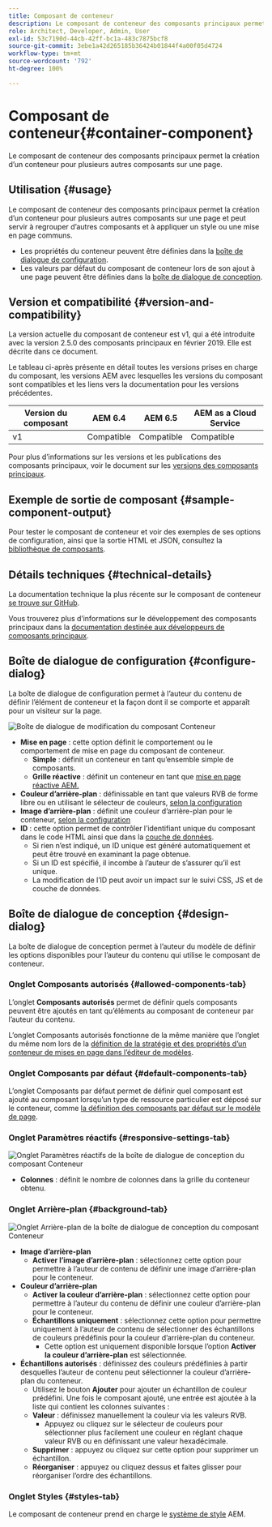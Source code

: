 ```yaml
---
title: Composant de conteneur
description: Le composant de conteneur des composants principaux permet la création d’un conteneur pour plusieurs autres composants sur une page.
role: Architect, Developer, Admin, User
exl-id: 53c7190d-44cb-42ff-bc1a-483c7875bcf8
source-git-commit: 3ebe1a42d265185b36424b01844f4a00f05d4724
workflow-type: tm+mt
source-wordcount: '792'
ht-degree: 100%

---
```


# Composant de conteneur{#container-component}

Le composant de conteneur des composants principaux permet la création d’un conteneur pour plusieurs autres composants sur une page.

## Utilisation {#usage}

Le composant de conteneur des composants principaux permet la création d’un conteneur pour plusieurs autres composants sur une page et peut servir à regrouper d’autres composants et à appliquer un style ou une mise en page communs.

* Les propriétés du conteneur peuvent être définies dans la [boîte de dialogue de configuration](#configure-dialog).
* Les valeurs par défaut du composant de conteneur lors de son ajout à une page peuvent être définies dans la [boîte de dialogue de conception](#design-dialog).

## Version et compatibilité {#version-and-compatibility}

La version actuelle du composant de conteneur est v1, qui a été introduite avec la version 2.5.0 des composants principaux en février 2019. Elle est décrite dans ce document.

Le tableau ci-après présente en détail toutes les versions prises en charge du composant, les versions AEM avec lesquelles les versions du composant sont compatibles et les liens vers la documentation pour les versions précédentes.

| Version du composant | AEM 6.4 | AEM 6.5 | AEM as a Cloud Service |
|--- |--- |---|---|
| v1 | Compatible | Compatible | Compatible |

Pour plus d’informations sur les versions et les publications des composants principaux, voir le document sur les [versions des composants principaux](/help/versions.md).

## Exemple de sortie de composant {#sample-component-output}

Pour tester le composant de conteneur et voir des exemples de ses options de configuration, ainsi que la sortie HTML et JSON, consultez la [bibliothèque de composants](https://adobe.com/go/aem_cmp_library_container_fr).

## Détails techniques {#technical-details}

La documentation technique la plus récente sur le composant de conteneur [se trouve sur GitHub](https://adobe.com/go/aem_cmp_tech_container_v1_fr).

Vous trouverez plus d’informations sur le développement des composants principaux dans la [documentation destinée aux développeurs de composants principaux](/help/developing/overview.md).

## Boîte de dialogue de configuration {#configure-dialog}

La boîte de dialogue de configuration permet à l’auteur du contenu de définir l’élément de conteneur et la façon dont il se comporte et apparaît pour un visiteur sur la page.

![Boîte de dialogue de modification du composant Conteneur](/help/assets/container-edit.png)

* **Mise en page** : cette option définit le comportement ou le comportement de mise en page du composant de conteneur.
   * **Simple** : définit un conteneur en tant qu’ensemble simple de composants.
   * **Grille réactive** : définit un conteneur en tant que [mise en page réactive AEM.](https://docs.adobe.com/content/help/fr-FR/experience-manager-cloud-service/sites/authoring/features/responsive-layout.html)
* **Couleur d’arrière-plan** : définissable en tant que valeurs RVB de forme libre ou en utilisant le sélecteur de couleurs, [selon la configuration](#background-tab)
* **Image d’arrière-plan** : définit une couleur d’arrière-plan pour le conteneur, [selon la configuration](#background-tab)
* **ID** : cette option permet de contrôler l’identifiant unique du composant dans le code HTML ainsi que dans la [couche de données](/help/developing/data-layer/overview.md).
   * Si rien n’est indiqué, un ID unique est généré automatiquement et peut être trouvé en examinant la page obtenue.
   * Si un ID est spécifié, il incombe à l’auteur de s’assurer qu’il est unique.
   * La modification de l’ID peut avoir un impact sur le suivi CSS, JS et de couche de données.

## Boîte de dialogue de conception {#design-dialog}

La boîte de dialogue de conception permet à l’auteur du modèle de définir les options disponibles pour l’auteur du contenu qui utilise le composant de conteneur.

### Onglet Composants autorisés {#allowed-components-tab}

L’onglet **Composants autorisés** permet de définir quels composants peuvent être ajoutés en tant qu’éléments au composant de conteneur par l’auteur du contenu.

L’onglet Composants autorisés fonctionne de la même manière que l’onglet du même nom lors de la [définition de la stratégie et des propriétés d’un conteneur de mises en page dans l’éditeur de modèles](https://docs.adobe.com/content/help/fr-FR/experience-manager-cloud-service/sites/authoring/features/templates.html).

### Onglet Composants par défaut {#default-components-tab}

L’onglet Composants par défaut permet de définir quel composant est ajouté au composant lorsqu’un type de ressource particulier est déposé sur le conteneur, comme [la définition des composants par défaut sur le modèle de page](https://docs.adobe.com/content/help/en/experience-manager-cloud-service/sites/authoring/features/templates.html).

### Onglet Paramètres réactifs {#responsive-settings-tab}

![Onglet Paramètres réactifs de la boîte de dialogue de conception du composant Conteneur](/help/assets/container-design-responsive.png)

* **Colonnes** : définit le nombre de colonnes dans la grille du conteneur obtenu.

### Onglet Arrière-plan {#background-tab}

![Onglet Arrière-plan de la boîte de dialogue de conception du composant Conteneur](/help/assets/container-design-background.png)

* **Image d’arrière-plan**
   * **Activer l’image d’arrière-plan** : sélectionnez cette option pour permettre à l’auteur de contenu de définir une image d’arrière-plan pour le conteneur.
* **Couleur d’arrière-plan**
   * **Activer la couleur d’arrière-plan** : sélectionnez cette option pour permettre à l’auteur du contenu de définir une couleur d’arrière-plan pour le conteneur.
   * **Échantillons uniquement** : sélectionnez cette option pour permettre uniquement à l’auteur de contenu de sélectionner des échantillons de couleurs prédéfinis pour la couleur d’arrière-plan du conteneur.
      * Cette option est uniquement disponible lorsque l’option **Activer la couleur d’arrière-plan** est sélectionnée.
* **Échantillons autorisés** : définissez des couleurs prédéfinies à partir desquelles l’auteur de contenu peut sélectionner la couleur d’arrière-plan du conteneur.
   * Utilisez le bouton **Ajouter** pour ajouter un échantillon de couleur prédéfini. Une fois le composant ajouté, une entrée est ajoutée à la liste qui contient les colonnes suivantes :
   * **Valeur** : définissez manuellement la couleur via les valeurs RVB.
      * Appuyez ou cliquez sur le sélecteur de couleurs pour sélectionner plus facilement une couleur en réglant chaque valeur RVB ou en définissant une valeur hexadécimale.
   * **Supprimer** : appuyez ou cliquez sur cette option pour supprimer un échantillon.
   * **Réorganiser** : appuyez ou cliquez dessus et faites glisser pour réorganiser l’ordre des échantillons.

### Onglet Styles {#styles-tab}

Le composant de conteneur prend en charge le [système de style](/help/get-started/authoring.md#component-styling) AEM.

